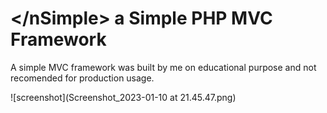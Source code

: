 # &lt;/nSimple&gt; a Simple PHP MVC Framework

A simple MVC framework was built by me on educational purpose and not recomended for production usage.

![screenshot](Screenshot_2023-01-10 at 21.45.47.png)
